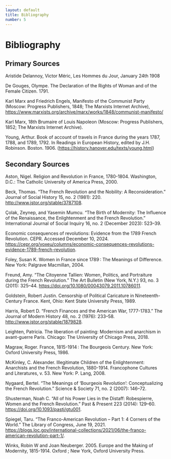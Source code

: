 ```yaml
---
layout: default
title: Bibliography
number: 5
---
```


# Bibliography

## Primary Sources

Aristide Delannoy, Victor Méric, Les Hommes du Jour, January 24th 1908

De Gouges, Olympe. The Declaration of the Rights of Woman and of the Female Citizen. 1791.

Karl Marx and Friedrich Engels, Manifesto of the Communist Party (Moscow: Progress Publishers, 1848; The Marxists Internet Archive), https://www.marxists.org/archive/marx/works/1848/communist-manifesto/

Karl Marx, 18th Brumaire of Louis Napoleon (Moscow: Progress Publishers, 1852; The Marxists Internet Archive).

Young, Arthur. Book of account of travels in France during the years 1787, 1788, and 1789, 1792. In Readings in European History, edited by J.H. Robinson. Boston. 1906.
(https://history.hanover.edu/texts/young.html)


## Secondary Sources

Aston, Nigel. Religion and Revolution in France, 1780-1804. Washington, D.C.: The Catholic University of America Press, 2000.

Beck, Thomas. “The French Revolution and the Nobility: A Reconsideration.” Journal of Social History 15, no. 2 (1981): 220. http://www.jstor.org/stable/3787108.

Çolak, Zeynep, and Yasemin Mumcu. “The Birth of Modernity: The Influence of the Renaissance, the Enlightenment and the French Revolution.” International Journal of Social Inquiry 16, no. 2 (December 2023): 523–39. 

Economic consequences of revolutions: Evidence from the 1789 French Revolution. CEPR. Accessed December 10, 2024. https://cepr.org/voxeu/columns/economic-consequences-revolutions-evidence-1789-french-revolution. 

Foley, Susan K. Women in France since 1789 : The Meanings of Difference. New York: Palgrave Macmillan, 2004.

Freund, Amy. “The Citoyenne Tallien: Women, Politics, and Portraiture during the French Revolution.” The Art Bulletin (New York, N.Y.) 93, no. 3 (2011): 325–44. https://doi.org/10.1080/00043079.2011.10786011.  

Goldstein, Robert Justin. Censorship of Political Caricature in Nineteenth-Century France. Kent, Ohio: Kent State University Press, 1989. 

Harris, Robert D. “French Finances and the American War, 1777-1783.” The Journal of Modern History 48, no. 2 (1976): 233–58. http://www.jstor.org/stable/1879828.

Leighten, Patricia. The liberation of painting: Modernism and anarchism in avant-guerre Paris. Chicago: The University of Chicago Press, 2018. 

Magraw, Roger. France, 1815-1914 : The Bourgeois Century. New York: Oxford University Press, 1986.

McKinley, C. Alexander. Illegitimate Children of the Enlightenment: Anarchists and the French Revolution, 1880-1914. Francophone Cultures and Literatures, v. 53. New York: P. Lang, 2008. 

Nygaard, Bertel. “The Meanings of ‘Bourgeois Revolution’: Conceptualizing the French Revolution.” Science & Society 71, no. 2 (2007): 146–72.

Shusterman, Noah C. “All of his Power Lies in the Distaff: Robespierre, Women and the French Revolution.” Past & Present 223 (2014): 129–60. https://doi.org/10.1093/pastj/gtu001. 

Spiegel, Taru. “The Franco-American Revolution – Part 1: 4 Corners of the World.” The Library of Congress, June 19, 2021. https://blogs.loc.gov/international-collections/2021/06/the-franco-american-revolution-part-1/.

Winks, Robin W and Joan Neuberger. 2005. Europe and the Making of Modernity, 1815-1914. Oxford ; New York, Oxford University Press.
